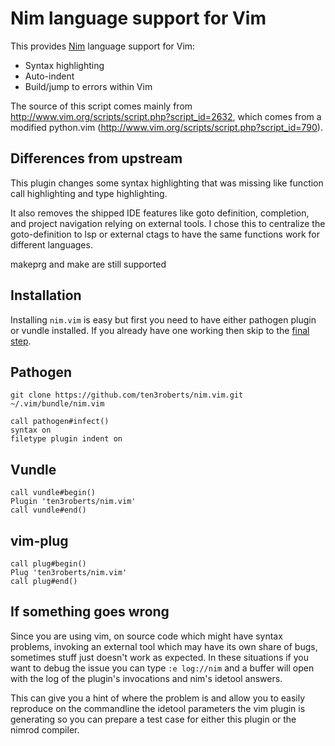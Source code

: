 # Nim language support for Vim

This provides [Nim](http://nim-lang.org) language support for Vim:

* Syntax highlighting
* Auto-indent
* Build/jump to errors within Vim

The source of this script comes mainly from
http://www.vim.org/scripts/script.php?script_id=2632, which comes from a
modified python.vim (http://www.vim.org/scripts/script.php?script_id=790).
## Differences from upstream
This plugin changes some syntax highlighting that was missing like function call
highlighting and type highlighting.

It also removes the shipped IDE features like goto definition, completion, and project
navigation relying on external tools. I chose this to centralize the
goto-definition to lsp or external ctags to have the same functions work for
different languages.

makeprg and make are still supported

## Installation

Installing `nim.vim` is easy but first you need to have either pathogen plugin or vundle
installed.  If you already have one working then skip to the [final step](README.markdown#final-step).

## Pathogen
`git clone https://github.com/ten3roberts/nim.vim.git ~/.vim/bundle/nim.vim`

```
call pathogen#infect()
syntax on
filetype plugin indent on
```

## Vundle
```
call vundle#begin()
Plugin 'ten3roberts/nim.vim'
call vundle#end()
```

## vim-plug
```
call plug#begin()
Plug 'ten3roberts/nim.vim'
call plug#end()

```

## If something goes wrong

Since you are using vim, on source code which might have syntax problems,
invoking an external tool which may have its own share of bugs, sometimes stuff
just doesn't work as expected. In these situations if you want to debug the
issue you can type ``:e log://nim`` and a buffer will open with the log of
the plugin's invocations and nim's idetool answers.

This can give you a hint of where the problem is and allow you to easily
reproduce on the commandline the idetool parameters the vim plugin is
generating so you can prepare a test case for either this plugin or the nimrod
compiler.

